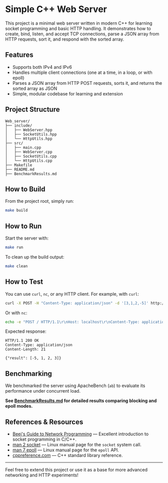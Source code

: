 # Simple C++ Web Server

This project is a minimal web server written in modern C++ for learning socket programming and basic HTTP handling. It demonstrates how to create, bind, listen, and accept TCP connections, parse a JSON array from HTTP requests, sort it, and respond with the sorted array.

## Features

- Supports both IPv4 and IPv6
- Handles multiple client connections (one at a time, in a loop, or with epoll)
- Parses a JSON array from HTTP POST requests, sorts it, and returns the sorted array as JSON
- Simple, modular codebase for learning and extension

## Project Structure

```
Web_server/
├── include/
│   ├── WebServer.hpp
│   ├── SocketUtils.hpp
│   └── HttpUtils.hpp
├── src/
│   ├── main.cpp
│   ├── WebServer.cpp
│   ├── SocketUtils.cpp
│   └── HttpUtils.cpp
├── Makefile
├── README.md
├── BenchmarkResults.md
```

## How to Build

From the project root, simply run:

```bash
make build
```

## How to Run

Start the server with:

```bash
make run
```

To clean up the build output:

```bash
make clean
```

## How to Test

You can use `curl`, `nc`, or any HTTP client. For example, with `curl`:

```bash
curl -X POST -H "Content-Type: application/json" -d '[3,1,2,-5]' http://127.0.0.1:8080/
```

Or with `nc`:

```bash
echo -e "POST / HTTP/1.1\r\nHost: localhost\r\nContent-Type: application/json\r\nContent-Length: 13\r\n\r\n[3,1,2,-5]" | nc 127.0.0.1 8080
```

Expected response:

```
HTTP/1.1 200 OK
Content-Type: application/json
Content-Length: 21

{"result": [-5, 1, 2, 3]}
```

## Benchmarking

We benchmarked the server using ApacheBench (`ab`) to evaluate its performance under concurrent load.

**See [BenchmarkResults.md](BenchmarkResults.md) for detailed results comparing blocking and epoll modes.**

## References & Resources

- [Beej's Guide to Network Programming](https://beej.us/guide/bgnet/) — Excellent introduction to socket programming in C/C++.
- [man 2 socket](https://man7.org/linux/man-pages/man2/socket.2.html) — Linux manual page for the `socket` system call.
- [man 7 epoll](https://man7.org/linux/man-pages/man7/epoll.7.html) — Linux manual page for the `epoll` API.
- [cppreference.com](https://en.cppreference.com/w/) — C++ standard library reference.

---

Feel free to extend this project or use it as a base for more advanced networking and HTTP experiments!
